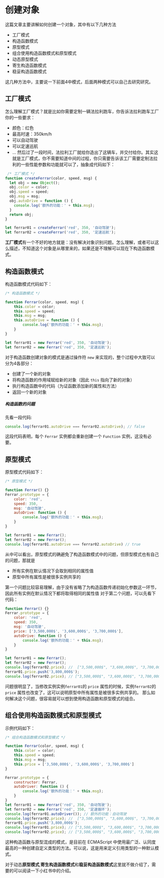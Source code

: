 # 创建对象

这篇文章主要讲解如何创建一个对象，其中有以下几种方法

* 工厂模式
* 构造函数模式
* 原型模式
* 组合使用构造函数模式和原型模式
* 动态原型模式
* 寄生构造函数模式
* 稳妥构造函数模式

这几种方法中，主要说一下前面4中模式，后面两种模式可以自己去研究研究。

## 工厂模式
怎么理解工厂模式？就是比如你需要定制一辆法拉利跑车，你告诉法拉利跑车工厂你的一些要求：
 * 颜色：红色
 * 最高时速：350km/h
 * 可以自动驾驶
 * 可以定速巡航
 * ...
 然后过了一段时间，法拉利工厂就给你造出了这辆车，并交付给你。其实这就是工厂模式，你不需要知道中间的过程，你只需要告诉该工厂需要定制法拉利的一些性能参数和功能就可以了，抽象成代码如下：

``` javascript
 /* 工厂模式 */
function createFerrar(color, speed, msg) {
  let obj = new Object();
  obj.color = color;
  obj.speed = speed;
  obj.msg = msg;
  obj.autoDrive = function () {
    console.log('额外的功能：' + this.msg);
  }
  return obj;
}

let ferrar01 = createFerrar('red', 350, '自动驾驶');
let ferrar02 = createFerrar('red', 350, '定速巡航');

```

**工厂模式**有一个不好的地方就是：没有解决对象识别问题。怎么理解，或者可以这么描述，不知道这个对象是从哪里来的，如果还是不理解可以现在下构造函数模式。

## 构造函数模式

构造函数模式代码如下：

``` javascript
/* 构造函数模式 */

function Ferrar(color, speed, msg) {
	this.color = color;
	this.speed = speed;
	this.msg = msg;
	this.autoDrive = function () {
		console.log('额外的功能：' + this.msg);
	}
}

let ferrar01 = new Ferrar('red', 350, '自动驾驶');
let ferrar02 = new Ferrar('red', 350, '定速巡航');
```
对于构造函数创建对象的模式是通过操作符 `new` 来实现的，整个过程中大致可以分为4各部分：

* 创建了一个新的对象
* 将构造函数的作用域赋给新的对象（因此 `this` 指向了新的对象）
* 执行构造函数中的代码（为证函数添加新的属性和方法）
* 返回一个新的对象

##### 构造函数的问题
先看一段代码:

``` javascript
console.log(ferrar01.autoDrive === ferrar02.autoDrive); // false
```
这段代码表明，每个 `Ferrar` 实例都会重新创建一个 `Function` 实例，这没有必要。

## 原型模式

原型模式代码如下：

``` javascript
/* 原型模式 */

function Ferrar() {}
Ferrar.prototype = {
	color: 'red',
	speed: 350,
	msg: '自动驾驶',
	autoDrive: function () {
		console.log('额外的功能：' + this.msg);
	}
}

let ferrar01 = new Ferrar();
let ferrar02 = new Ferrar();
console.log(ferrar01.autoDrive === ferrar02.autoDrive) // true
```
从中可以看出，原型模式的确避免了构造函数模式中的问题，但原型模式也有自己的问题，那就是
* 所有实例在默认情况下会取到相同的属性值
* 原型中所有属性是被很多实例共享的

第一个问题比较容易理解，由于没有省略了为构造函数传递初始化参数这一环节，因此所有实例在默认情况下都将取得相同的属性值
对于第二个问题，可以先看下代码：

``` javascript
function Ferrar() {}
Ferrar.prototype = {
	color: 'red',
	speed: 350,
	msg: '自动驾驶',
	price: ['3,500,000$', '3,600,000$', '3,700,000$'],
	autoDrive: function () {
		console.log('额外的功能：' + this.msg);
	}
}

let ferrar01 = new Ferrar();
let ferrar02 = new Ferrar();
console.log(ferrar02.price); //  ["3,500,000$", "3,600,000$", "3,700,000$"]
ferrar01.price.push('3,800,000$');
console.log(ferrar02.price); // ["3,500,000$", "3,600,000$", "3,700,000$", "3,800,000$"]
```
问题很明显了，当修改实例实例`ferrar01`的 `price` 属性的时候，实例`ferrar02`的 `price` 属性也改变了，这可以说明原型中所有属性是被很多实例共享的。
那么如何解决这个问题，很容易就可以想到使用构造函数和原型模式的组合。

## 组合使用构造函数模式和原型模式

示例代码如下：

``` javascript
/* 组合构造函数模式和原型模式 */

function Ferrar(color, speed, msg) {
	this.color = color;
	this.speed = speed;
	this.msg = msg;
	this.price = ['3,500,000$', '3,600,000$', '3,700,000$']
}

Ferrar.prototype = {
	constructor: Ferrar,
	autoDriver: function () {
		console.log('额外的功能：' + this.msg);
	}
}
let ferrar01 = new Ferrar('red', 350, '自动驾驶');
let ferrar02 = new Ferrar('red', 350, '定速循环');
console.log(ferrar01.autoDriver()); // 额外的功能：自动驾驶
console.log(ferrar02.price); //  ["3,500,000$", "3,600,000$", "3,700,000$"]
ferrar01.price.push('3,800,000$');
console.log(ferrar01.price); // ["3,500,000$", "3,600,000$", "3,700,000$", "3,800,000$"]
console.log(ferrar02.price); // ["3,500,000$", "3,600,000$", "3,700,000$"]
```
这种构造函数与原型混成的模式，是目前在 ECMAScript 中使用最广泛、认同度最高的一种创建自定义类型的方法。可以说，这是用来定义引用类型的一种默认模式。

对于动态**原型模式**,**寄生构造函数模式**和**稳妥构造函数模式**这里就不做介绍了，需要的可以阅读一下小红书中的介绍。